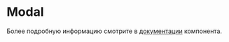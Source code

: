 # Modal

Более подробную информацию смотрите в <a href="https://lego.yandex-team.ru/lego-components/components/modal/examples" target="_blank">документации</a> компонента.
